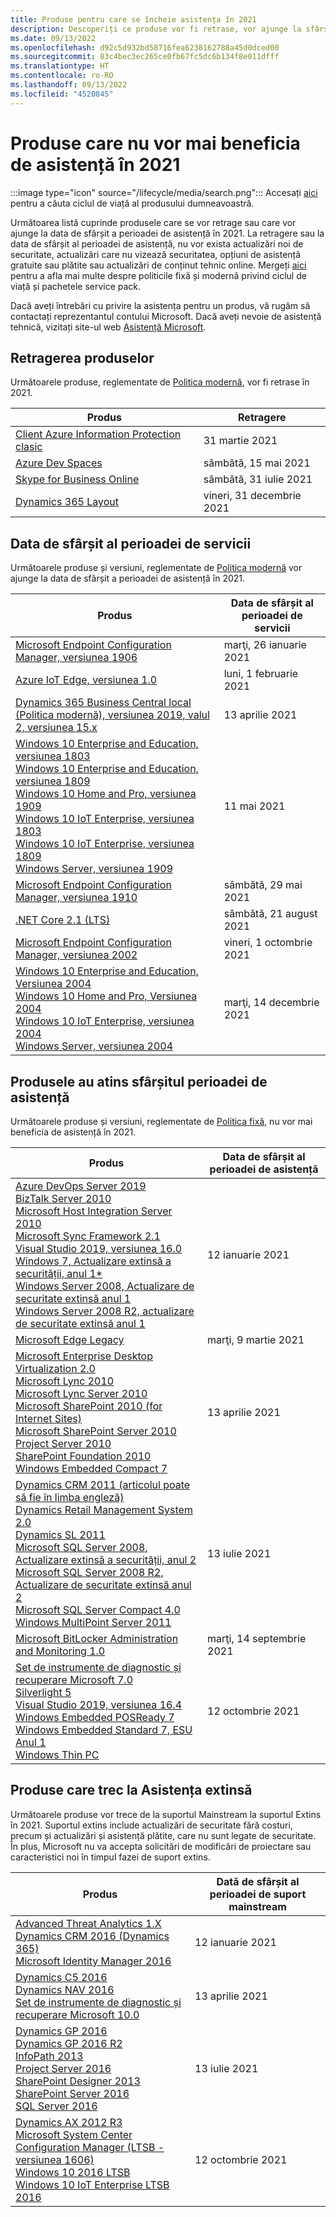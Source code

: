 ```yaml
---
title: Produse pentru care se încheie asistența în 2021
description: Descoperiți ce produse vor fi retrase, vor ajunge la sfârșitul perioadei de asistență sau vor trece de la suportul mainstream la suportul extins în 2021.
ms.date: 09/13/2022
ms.openlocfilehash: d92c5d932bd58716fea6238162788a45d0dced00
ms.sourcegitcommit: 83c4bec3ec265ce0fb67fc5dc6b134f8e011dfff
ms.translationtype: HT
ms.contentlocale: ro-RO
ms.lasthandoff: 09/13/2022
ms.locfileid: "4520845"
---
```

# <a name="products-ending-support-in-2021"></a>Produse care nu vor mai beneficia de asistență în 2021

:::image type="icon" source="/lifecycle/media/search.png":::
Accesați [aici](/lifecycle/products/) pentru a căuta ciclul de viață al produsului dumneavoastră.

Următoarea listă cuprinde produsele care se vor retrage sau care vor ajunge la data de sfârșit a perioadei de asistență în 2021. La retragere sau la data de sfârșit al perioadei de asistență, nu vor exista actualizări noi de securitate, actualizări care nu vizează securitatea, opțiuni de asistență gratuite sau plătite sau actualizări de conținut tehnic online. Mergeți [aici](/lifecycle/overview/product-end-of-support-overview) pentru a afla mai multe despre politicile fixă și modernă privind ciclul de viață și pachetele service pack.

Dacă aveți întrebări cu privire la asistența pentru un produs, vă rugăm să contactați reprezentantul contului Microsoft. Dacă aveți nevoie de asistență tehnică, vizitați site-ul web [Asistență Microsoft](https://support.microsoft.com/contactus/?ws=support).

## <a name="product-retirements"></a>Retragerea produselor

Următoarele produse, reglementate de [Politica modernă](/lifecycle/policies/modern), vor fi retrase în 2021.

| Produs | Retragere |
| --- | --- |
| [Client Azure Information Protection clasic](/lifecycle/products/azure-information-protection-classic-client?branch=live)<br> | 31 martie 2021 |
| [Azure Dev Spaces](/lifecycle/products/azure-dev-spaces?branch=live)<br> | sâmbătă, 15 mai 2021 |
| [Skype for Business Online](/lifecycle/products/skype-for-business-online?branch=live)<br> | sâmbătă, 31 iulie 2021 |
| [Dynamics 365 Layout](/lifecycle/products/dynamics-365-layout?branch=live)<br> | vineri, 31 decembrie 2021 |


## <a name="release-end-of-servicing"></a>Data de sfârșit al perioadei de servicii

Următoarele produse și versiuni, reglementate de [Politica modernă](/lifecycle/policies/modern) vor ajunge la data de sfârșit a perioadei de asistență în 2021.

| Produs | Data de sfârșit al perioadei de servicii |
| --- | --- |
| [Microsoft Endpoint Configuration Manager, versiunea 1906](/lifecycle/products/microsoft-endpoint-configuration-manager?branch=live)<br> | marţi, 26 ianuarie 2021 |
| [Azure IoT Edge, versiunea 1.0](/lifecycle/products/azure-iot-edge?branch=live)<br> | luni, 1 februarie 2021 |
| [Dynamics 365 Business Central local (Politica modernă), versiunea 2019, valul 2, versiunea 15.x](/lifecycle/products/dynamics-365-business-central-onpremises-modern-policy?branch=live)<br> | 13 aprilie 2021 |
| [Windows 10 Enterprise and Education, versiunea 1803](/lifecycle/products/windows-10-enterprise-and-education?branch=live)<br>[Windows 10 Enterprise and Education, versiunea 1809](/lifecycle/products/windows-10-enterprise-and-education?branch=live)<br>[Windows 10 Home and Pro, versiunea 1909](/lifecycle/products/windows-10-home-and-pro?branch=live)<br>[Windows 10 IoT Enterprise, versiunea 1803](/lifecycle/products/windows-10-iot-enterprise?branch=live)<br>[Windows 10 IoT Enterprise, versiunea 1809](/lifecycle/products/windows-10-iot-enterprise?branch=live)<br>[Windows Server, versiunea 1909](/lifecycle/products/windows-server?branch=live)<br> | 11 mai 2021 |
| [Microsoft Endpoint Configuration Manager, versiunea 1910](/lifecycle/products/microsoft-endpoint-configuration-manager?branch=live)<br> | sâmbătă, 29 mai 2021 |
| [.NET Core 2.1 (LTS)](/lifecycle/products/microsoft-net-and-net-core?branch=live)<br> | sâmbătă, 21 august 2021 |
| [Microsoft Endpoint Configuration Manager, versiunea 2002](/lifecycle/products/microsoft-endpoint-configuration-manager?branch=live)<br> | vineri, 1 octombrie 2021 |
| [Windows 10 Enterprise and Education, Versiunea 2004](/lifecycle/products/windows-10-enterprise-and-education?branch=live)<br>[Windows 10 Home and Pro, Versiunea 2004](/lifecycle/products/windows-10-home-and-pro?branch=live)<br>[Windows 10 IoT Enterprise, versiunea 2004](/lifecycle/products/windows-10-iot-enterprise?branch=live)<br>[Windows Server, versiunea 2004](/lifecycle/products/windows-server?branch=live)<br> | marţi, 14 decembrie 2021 |


## <a name="products-reaching-end-of-support"></a>Produsele au atins sfârșitul perioadei de asistență

Următoarele produse și versiuni, reglementate de [Politica fixă](/lifecycle/policies/fixed), nu vor mai beneficia de asistență în 2021.

| Produs | Data de sfârșit al perioadei de asistență |
| --- | --- |
| [Azure DevOps Server 2019](/lifecycle/products/azure-devops-server-2019?branch=live)<br>[BizTalk Server 2010](/lifecycle/products/biztalk-server-2010?branch=live)<br>[Microsoft Host Integration Server 2010](/lifecycle/products/microsoft-host-integration-server-2010?branch=live)<br>[Microsoft Sync Framework 2.1](/lifecycle/products/microsoft-sync-framework-21?branch=live)<br>[Visual Studio 2019, versiunea 16.0](/lifecycle/products/visual-studio-2019?branch=live)<br>[Windows 7, Actualizare extinsă a securității, anul 1*](/lifecycle/products/windows-7?branch=live)<br>[Windows Server 2008, Actualizare de securitate extinsă anul 1](/lifecycle/products/windows-server-2008?branch=live)<br>[Windows Server 2008 R2, actualizare de securitate extinsă anul 1](/lifecycle/products/windows-server-2008-r2?branch=live)<br> | 12 ianuarie 2021 |
| [Microsoft Edge Legacy](/lifecycle/products/microsoft-edge-legacy?branch=live)<br> | marţi, 9 martie 2021 |
| [Microsoft Enterprise Desktop Virtualization 2.0](/lifecycle/products/microsoft-enterprise-desktop-virtualization-20?branch=live)<br>[Microsoft Lync 2010](/lifecycle/products/microsoft-lync-2010?branch=live)<br>[Microsoft Lync Server 2010](/lifecycle/products/microsoft-lync-server-2010?branch=live)<br>[Microsoft SharePoint 2010 (for Internet Sites)](/lifecycle/products/microsoft-sharepoint-2010?branch=live)<br>[Microsoft SharePoint Server 2010](/lifecycle/products/microsoft-sharepoint-server-2010?branch=live)<br>[Project Server 2010](/lifecycle/products/project-server-2010?branch=live)<br>[SharePoint Foundation 2010](/lifecycle/products/sharepoint-foundation-2010?branch=live)<br>[Windows Embedded Compact 7](/lifecycle/products/windows-embedded-compact-7?branch=live)<br> | 13 aprilie 2021 |
| [Dynamics CRM 2011 (articolul poate să fie în limba engleză)](/lifecycle/products/dynamics-crm-2011?branch=live)<br>[Dynamics Retail Management System 2.0](/lifecycle/products/dynamics-retail-management-system-20?branch=live)<br>[Dynamics SL 2011](/lifecycle/products/dynamics-sl-2011?branch=live)<br>[Microsoft SQL Server 2008, Actualizare extinsă a securității, anul 2](/lifecycle/products/microsoft-sql-server-2008?branch=live)<br>[Microsoft SQL Server 2008 R2, Actualizare de securitate extinsă anul 2](/lifecycle/products/microsoft-sql-server-2008-r2?branch=live)<br>[Microsoft SQL Server Compact 4.0](/lifecycle/products/microsoft-sql-server-compact-40?branch=live)<br>[Windows MultiPoint Server 2011](/lifecycle/products/windows-multipoint-server-2011?branch=live)<br> | 13 iulie 2021 |
| [Microsoft BitLocker Administration and Monitoring 1.0](/lifecycle/products/microsoft-bitlocker-administration-and-monitoring-10?branch=live)<br> | marţi, 14 septembrie 2021 |
| [Set de instrumente de diagnostic și recuperare Microsoft 7.0](/lifecycle/products/microsoft-diagnostics-and-recovery-toolset-70?branch=live)<br>[Silverlight 5](/lifecycle/products/silverlight-5?branch=live)<br>[Visual Studio 2019, versiunea 16.4](/lifecycle/products/visual-studio-2019?branch=live)<br>[Windows Embedded POSReady 7](/lifecycle/products/windows-embedded-posready-7?branch=live)<br>[Windows Embedded Standard 7, ESU Anul 1](/lifecycle/products/windows-embedded-standard-7?branch=live)<br>[Windows Thin PC](/lifecycle/products/windows-thin-pc?branch=live)<br> | 12 octombrie 2021 |


## <a name="products-moving-to-extended-support"></a>Produse care trec la Asistența extinsă

Următoarele produse vor trece de la suportul Mainstream la suportul Extins în 2021. Suportul extins include actualizări de securitate fără costuri, precum și actualizări și asistență plătite, care nu sunt legate de securitate. În plus, Microsoft nu va accepta solicitări de modificări de proiectare sau caracteristici noi în timpul fazei de suport extins.

| Produs | Dată de sfârșit al perioadei de suport mainstream |
| --- | --- |
| [Advanced Threat Analytics 1.X](/lifecycle/products/advanced-threat-analytics-1x?branch=live)<br>[Dynamics CRM 2016 (Dynamics 365)](/lifecycle/products/dynamics-crm-2016-dynamics-365?branch=live)<br>[Microsoft Identity Manager 2016](/lifecycle/products/microsoft-identity-manager-2016?branch=live)<br> | 12 ianuarie 2021 |
| [Dynamics C5 2016](/lifecycle/products/dynamics-c5-2016?branch=live)<br>[Dynamics NAV 2016](/lifecycle/products/dynamics-nav-2016?branch=live)<br>[Set de instrumente de diagnostic și recuperare Microsoft 10.0](/lifecycle/products/microsoft-diagnostics-and-recovery-toolset-100?branch=live)<br> | 13 aprilie 2021 |
| [Dynamics GP 2016](/lifecycle/products/dynamics-gp-2016?branch=live)<br>[Dynamics GP 2016 R2](/lifecycle/products/dynamics-gp-2016-r2?branch=live)<br>[InfoPath 2013](/lifecycle/products/infopath-2013?branch=live)<br>[Project Server 2016](/lifecycle/products/project-server-2016?branch=live)<br>[SharePoint Designer 2013](/lifecycle/products/sharepoint-designer-2013?branch=live)<br>[SharePoint Server 2016](/lifecycle/products/sharepoint-server-2016?branch=live)<br>[SQL Server 2016](/lifecycle/products/sql-server-2016?branch=live)<br> | 13 iulie 2021 |
| [Dynamics AX 2012 R3](/lifecycle/products/dynamics-ax-2012-r3?branch=live)<br>[Microsoft System Center Configuration Manager (LTSB - versiunea 1606)](/lifecycle/products/microsoft-system-center-configuration-manager-ltsb-version-1606?branch=live)<br>[Windows 10 2016 LTSB](/lifecycle/products/windows-10-2016-ltsb?branch=live)<br>[Windows 10 IoT Enterprise LTSB 2016](/lifecycle/products/windows-10-iot-enterprise-ltsb-2016?branch=live)<br> | 12 octombrie 2021 |
